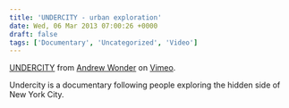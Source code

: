 ```yaml
---
title: 'UNDERCITY - urban exploration'
date: Wed, 06 Mar 2013 07:00:26 +0000
draft: false
tags: ['Documentary', 'Uncategorized', 'Video']
---
```


[UNDERCITY](http://vimeo.com/18280328) from [Andrew Wonder](http://vimeo.com/andrewwonder) on [Vimeo](http://vimeo.com).

Undercity is a documentary following people exploring the hidden side of New York City.